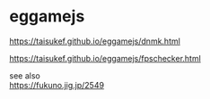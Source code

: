 # eggamejs

https://taisukef.github.io/eggamejs/dnmk.html  

https://taisukef.github.io/eggamejs/fpschecker.html  

see also  
https://fukuno.jig.jp/2549  
